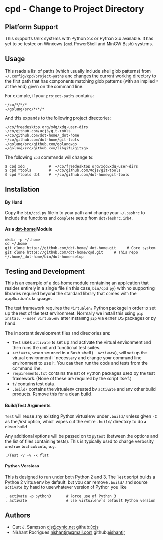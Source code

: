 cpd - Change to Project Directory
=================================

Platform Support
----------------

This supports Unix systems with Python 2.x or Python 3.x available. It
has yet to be tested on Windows (`cmd`, PowerShell and MinGW Bash)
systems.


Usage
-----

This reads a list of paths (which usually include shell glob patterns)
from `~/.config/cpd/project-paths` and changes the current working
directory to the first path that has components matching glob patterns
(with an implied `*` at the end) given on the command line.

For example, if your `project-paths` contains:

    ~/co/*/*/*
    ~/golang/src/*/*/*

And this expands to the following project directories:

    ~/co/freedesktop.org/xdg/xdg-user-dirs
    ~/co/github.com/0cjs/git-tools
    ~/co/github.com/dot-home/_dot-home
    ~/co/github.com/dot-home/git-tools
    ~/golang/src/github.com/golang/go
    ~/golang/src/github.com/libgit2/git2go

The following `cpd` commands will change to:

    $ cpd xdg           #  ~/co/freedesktop.org/xdg/xdg-user-dirs
    $ cpd *tools        #  ~/co/github.com/0cjs/git-tools
    $ cpd *tools dot    #  ~/co/github.com/dot-home/git-tools


Installation
------------

#### By Hand

Copy the `bin/cpd.py` file in to your path and change your `~/.bashrc`
to include the functions and `complete` setup from `dot/bashrc.inb4`.

#### As a [dot-home] Module

    mkdir -p ~/.home
    cd ~/.home
    git clone https://github.com/dot-home/_dot-home.git     # Core system
    git clone https://github.com/dot-home/cpd.git     # This repo
    ~/.home/_dot-home/bin/dot-home-setup


Testing and Development
-----------------------

This is an example of a [dot-home] module containing an application
that resides entirely in a single file (in this case, `bin/cpd.py`)
with no supporting libraries required beyond the standard library that
comes with the application's language.

The test framework requires the `virtualenv` Python package in order
to set up the rest of the test environment. Normally we install this
using `pip install --user virtualenv` after installing `pip` via
either OS packages or by hand.

The important development files and directories are:

* `Test` uses `activate` to set up and activate the virtual
  environment and then runs the unit and functional test suites.
* `activate`, when sourced in a Bash shell (`. activate`), will
  set up the virtual environment if necessary and change your command
  line environment to use it. You can then run the code and tests from
  the command line.
* `requirements.txt` contains the list of Python packages used by the
  test framework. (None of these are required by the script itself.)
* `t/` contains test data.
* `.build/` contains the virtualenv created by `activate` and any
  other build products. Remove this for a clean build.

#### Build/Test Arguments

`Test` will reuse any existing Python virtualenv under `.build/`
unless given `-C` as the _first_ option, which wipes out the entire
`.build/` directory to do a clean build.

Any additional options will be passed on to `pytest` (between the
options and the list of files containing tests). This is typically
used to change verbosity and run test subsets, e.g.

    ./Test -v -v -k flat

#### Python Versions

This is designed to run under both Python 2 and 3. The `Test` script
builds a Python 2 virtualenv by default, but you can remove `.build/`
and source `activate` by hand to use whatever version of Python you
like:

    . activate -p python3       # Force use of Python 3
    . activate                  # Use virtualenv's default Python version


Authors
-------

* Curt J. Sampson <cjs@cynic.net> github:[0cjs]
* Nishant Rodrigues <nishantjr@gmail.com> github:[nishantjr]



[dot-home]: https://github.com/dot-home/_dot-home
[nishantjr]: https://github.com/nishantjr
[0cjs]: https://github.com/0cjs
